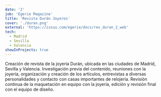 ```yaml
---
date: '2'
job: 'Egerie Magazine'
title: 'Revista Durán Joyeros'
cover: './duran.png'
external: 'https://issuu.com/egerie/docs/rev_duran_2_web'
tech:
  - Madrid
  - Sevilla
  - Valencia
showInProjects: true
---
```


Creación de revista de la joyería Durán, ubicada en las ciudades de Madrid, Sevilla y Valencia. Investigación previa del contenido, reuniones con la joyería, organización y creación de los artículos, entrevistas a diversas personalidades y contacto con casas importantes de relojería. Revisión continua de la maquetación en equipo con la joyería, edición y revisión final con el equipo de diseño.
